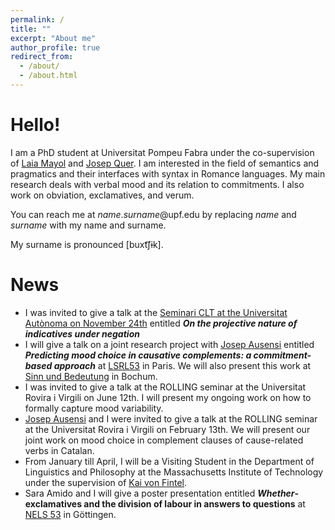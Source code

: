 ```yaml
---
permalink: /
title: ""
excerpt: "About me"
author_profile: true
redirect_from: 
  - /about/
  - /about.html
---
```


Hello!
======
I am a PhD student at Universitat Pompeu Fabra under the co-supervision of [Laia Mayol](https://www.upf.edu/web/laia-mayol/) and [Josep Quer](https://www.icrea.cat/Web/ScientificStaff/Josep-Quer-Villanueva-131). I am interested in the field of semantics and pragmatics and their interfaces with syntax in Romance languages. My main research deals with verbal mood and its relation to commitments. I also work on obviation, exclamatives, and verum.

You can reach me at *name*.*surname*@upf.edu by replacing *name* and *surname* with my name and surname.

My surname is pronounced [buxt͡ʃɨk].

News
======
- I was invited to give a talk at the [Seminari CLT at the Universitat Autònoma on November 24th](https://filcat.uab.cat/seminari-del-clt-amb-sebastian-buchczyk/) entitled ***On the projective nature of indicatives under negation***
- I will give a talk on a joint research project with [Josep Ausensi](https://sites.google.com/view/ausensijosep/) entitled ***Predicting mood choice in causative complements: a commitment-based approach*** at [LSRL53](https://lsrl53.sciencesconf.org/) in Paris. We will also present this work at [Sinn und Bedeutung](https://www.ruhr-uni-bochum.de/sub28/program.html.en) in Bochum.
- I was invited to give a talk at the ROLLING seminar at the Universitat Rovira i Virgili on June 12th. I will present my ongoing work on how to formally capture mood variability.
- [Josep Ausensi](https://sites.google.com/view/ausensijosep/) and I were invited to give a talk at the ROLLING seminar at the Universitat Rovira i Virgili on February 13th. We will present our joint work on mood choice in complement clauses of cause-related verbs in Catalan.
- From January till April, I will be a Visiting Student in the Department of Linguistics and Philosophy at the Massachusetts Institute of Technology under the  supervision of [Kai von Fintel](https://linguistics.mit.edu/user/fintel/).
- Sara Amido and I will give a poster presentation entitled ***Whether*-exclamatives and the division of labour in answers to questions** at [NELS 53](https://nels53.uni-goettingen.de/) in Göttingen.
